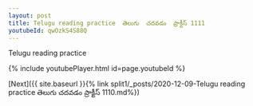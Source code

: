 ```yaml
---
layout: post
title: Telugu reading practice  తెలుగు  చదవడం  ప్రాక్టీస్ 1111
youtubeId: qwOzkS4S88Q
---
```

 
 
Telugu reading practice
 
 
 
 
 


{% include youtubePlayer.html id=page.youtubeId %}
 
[Next]({{ site.baseurl }}{% link  split1/_posts/2020-12-09-Telugu reading practice  తెలుగు  చదవడం  ప్రాక్టీస్ 1110.md%})
 
